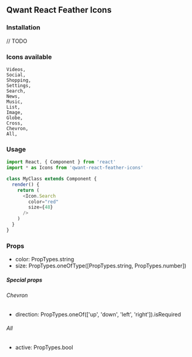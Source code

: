 ## Qwant React Feather Icons

### Installation
  // TODO

### Icons available

```
Videos,
Social,
Shopping,
Settings,
Search,
News,
Music,
List,
Image,
Globe,
Cross,
Chevron,
All,
```

### Usage

```javascript
import React, { Component } from 'react'
import * as Icons from 'qwant-react-feather-icons'

class MyClass extends Component {
  render() {
    return (
      <Icon.Search
        color="red"
        size={48}
      />
    )
  }
}
```

### Props

 - color: PropTypes.string
 - size: PropTypes.oneOfType([PropTypes.string, PropTypes.number])


##### Special props

###### Chevron

 - direction: PropTypes.oneOf(['up', 'down', 'left', 'right']).isRequired

###### All

 - active: PropTypes.bool
